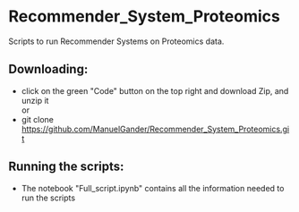 # Recommender_System_Proteomics
Scripts to run Recommender Systems on Proteomics data.

## Downloading:
  - click on the green "Code" button on the top right and download Zip, and unzip it  
  or  
  - git clone https://github.com/ManuelGander/Recommender_System_Proteomics.git
  
## Running the scripts:
  - The notebook "Full_script.ipynb" contains all the information needed to run the scripts
